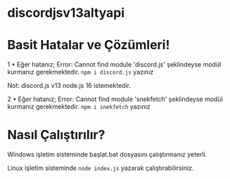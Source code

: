 # discordjsv13altyapi

Basit Hatalar ve Çözümleri!
=================
1 • Eğer hatanız;
Error: Cannot find module 'discord.js'
şeklindeyse modül kurmanız gerekmektedir.
`npm i discord.js` yazınız

Not: discord.js v13 node.js 16 istemektedir.

2 • Eğer hatanız;
Error: Cannot find module 'snekfetch'
şeklindeyse modül kurmanız gerekmektedir.
`npm i snekfetch` yazınız
 
Nasıl Çalıştırılır?
=================
Windows işletim sisteminde başlat.bat dosyasını çalıştırmanız yeterli.




Linux işletim sisteminde `node index.js` yazarak çalıştırabilirsiniz.
